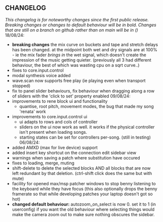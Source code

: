 ## CHANGELOG

*This changelog is for noteworthy changes since the first public release. Breaking changes or changes to default behaviour will be in bold. Changes that are still on a branch on github rather than on main will be in ()*
18/08/24:
- **breaking changes** the mix curve on buckets and tape and stretch delays has been changed. at the midpoint both wet and dry signals are at 100% - ie the mix fader *brings in* the wet signal, which doesn't create the impression of the music getting quieter. (previously all 3 had different behaviour, the best of which was wasting cpu on a sqrt curve..)
- fixes to core.input.control
- modal synthesis voice added
- wave.scan now supports free play (ie playing even when transport stopped) 
- fix to panel slider behaviours, fix behaviour when dragging along a row of sliders with the 'click to set' property enabled
09/08/24:
- improvements to rene block ui and functionality
    - quantise, root pitch, movement modes, the bug that made my song 'renata' work
- improvements to core.input.control ui
    - ui adapts to rows and cols of controller
    - sliders on the ui now work as well. it works if the physical controller isn't present when loading songs.
    - starting states can be set for controllers per-song. (still in testing)
06/08/24:
- added AMXD (max for live device) support
- added insert key shortcut on the connection edit sidebar view
- warnings when saving a patch where substitution have occured
- fixes to loading, merge, muting
- shift-delete to delete the selected blocks AND all blocks that are now left redundant by that deletion. (ctrl-shift click does the same but with mute)
- facility for opened max/msp patcher windows to stop benny listening to the keyboard while they have focus (this also optionally drops the benny framerate so that while developing patches your laptop doesn't got so hot)
- **changed default behaviour:** autozoom_on_select is now 0. set it to 1 (in userconfig) if you want the old behaviour where selecting things would make the camera zoom out to make sure nothing obscures the sidebar.
